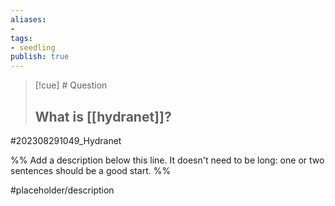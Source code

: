 ```yaml
---
aliases: 
- 
tags:
- seedling
publish: true
---
```

>[!cue] # Question
> ## What is [[hydranet]]?




#202308291049_Hydranet

%% Add a description below this line. It doesn't need to be long: one or two sentences should be a good start. %%

#placeholder/description 
